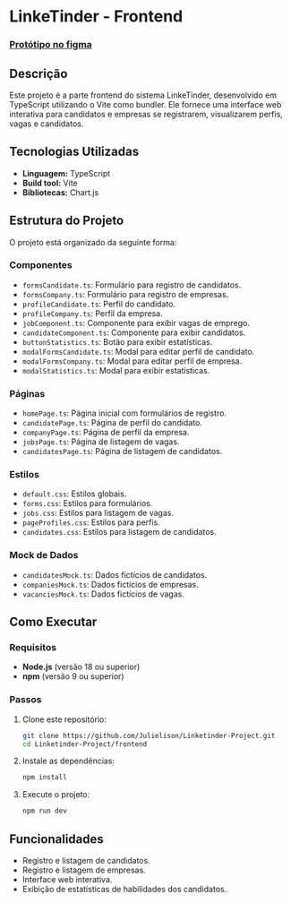 # LinkeTinder - Frontend

### [Protótipo no figma](https://www.figma.com/design/X9paom54ZgBwymGI3bhvgX/LinkeTinder?node-id=9-130&t=uCXURW8IvyzEMvvw-0)

## Descrição
Este projeto é a parte frontend do sistema LinkeTinder, desenvolvido em TypeScript utilizando o Vite como bundler. Ele fornece uma interface web interativa para candidatos e empresas se registrarem, visualizarem perfis, vagas e candidatos.

## Tecnologias Utilizadas
- **Linguagem:** TypeScript
- **Build tool:** Vite
- **Bibliotecas:** Chart.js

## Estrutura do Projeto
O projeto está organizado da seguinte forma:

### Componentes
- `formsCandidate.ts`: Formulário para registro de candidatos.
- `formsCompany.ts`: Formulário para registro de empresas.
- `profileCandidate.ts`: Perfil do candidato.
- `profileCompany.ts`: Perfil da empresa.
- `jobComponent.ts`: Componente para exibir vagas de emprego.
- `candidateComponent.ts`: Componente para exibir candidatos.
- `buttonStatistics.ts`: Botão para exibir estatísticas.
- `modalFormsCandidate.ts`: Modal para editar perfil de candidato.
- `modalFormsCompany.ts`: Modal para editar perfil de empresa.
- `modalStatistics.ts`: Modal para exibir estatísticas.

### Páginas
- `homePage.ts`: Página inicial com formulários de registro.
- `candidatePage.ts`: Página de perfil do candidato.
- `companyPage.ts`: Página de perfil da empresa.
- `jobsPage.ts`: Página de listagem de vagas.
- `candidatesPage.ts`: Página de listagem de candidatos.

### Estilos
- `default.css`: Estilos globais.
- `forms.css`: Estilos para formulários.
- `jobs.css`: Estilos para listagem de vagas.
- `pageProfiles.css`: Estilos para perfis.
- `candidates.css`: Estilos para listagem de candidatos.

### Mock de Dados
- `candidatesMock.ts`: Dados fictícios de candidatos.
- `companiesMock.ts`: Dados fictícios de empresas.
- `vacanciesMock.ts`: Dados fictícios de vagas.

## Como Executar
### Requisitos
- **Node.js** (versão 18 ou superior)
- **npm** (versão 9 ou superior)

### Passos
1. Clone este repositório:
   ```sh
   git clone https://github.com/Julielison/Linketinder-Project.git
   cd Linketinder-Project/frontend
    ```
2. Instale as dependências:
    ```bash
    npm install
    ```
3. Execute o projeto:
    ```bash
    npm run dev
    ```
## Funcionalidades
- Registro e listagem de candidatos.
- Registro e listagem de empresas.
- Interface web interativa.
- Exibição de estatísticas de habilidades dos candidatos.